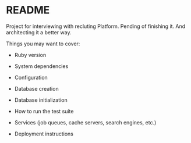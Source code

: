 # README

Project for interviewing with recluting Platform.
Pending of finishing it. And architecting it a better way.

Things you may want to cover:

* Ruby version

* System dependencies

* Configuration

* Database creation

* Database initialization

* How to run the test suite

* Services (job queues, cache servers, search engines, etc.)

* Deployment instructions

